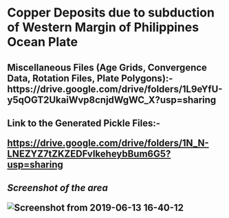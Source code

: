 <h1>Copper Deposits due to subduction of Western Margin of Philippines Ocean Plate
  
<h2> Miscellaneous Files (Age Grids, Convergence Data, Rotation Files, Plate Polygons):-
  https://drive.google.com/drive/folders/1L9eYfU-y5qOGT2UkaiWvp8cnjdWgWC_X?usp=sharing  

<h2> Link to the Generated Pickle Files:-
  
  https://drive.google.com/drive/folders/1N_N-LNEZYZ7tZKZEDFvIkeheybBum6G5?usp=sharing

<h2><i>Screenshot of the area</i>
  
 ![Screenshot from 2019-06-13 16-40-12](https://user-images.githubusercontent.com/49898433/59409631-f6e3ad00-8df9-11e9-9a45-675a8e9146a0.png)
